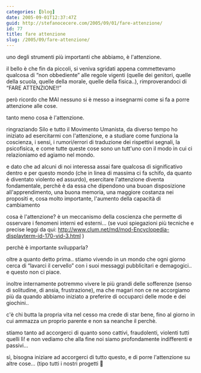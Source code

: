 ```yaml
---
categories: [blog]
date: 2005-09-01T12:37:47Z
guid: http://stefanocecere.com/2005/09/01/fare-attenzione/
id: 77
title: fare attenzione
slug: /2005/09/fare-attenzione/
---
```


uno degli strumenti più importanti che abbiamo, è l'attenzione.

il bello è che fin da piccoli, si veniva sgridati appena commettevamo qualcosa di &#x201c;non obbediente&#x201d; alle regole vigenti (quelle dei genitori, quelle della scuola, quelle della morale, quelle della fisica..), rimproverandoci di &#x201c;FARE ATTENZIONE!!&#x201d;

però ricordo che MAI nessuno si è messo a insegnarmi come si fa a porre attenzione alle cose.
  
tanto meno cosa è l'attenzione.

ringraziando Silo e tutto il Movimento Umanista, da diverso tempo ho iniziato ad esercitarmi con l'attenzione, e a studiare come funziona la coscienza, i sensi, i rumori/errori di traduzione dei rispettivi segnali, la psicofisica, e come tutte queste cose sono un tutt'uno con il modo in cui ci relazioniamo ed agiamo nel mondo.

e dato che ad alcuni di noi interessa assai fare qualcosa di significativo dentro e per questo mondo (che in linea di massima ci fa schifo, da quanto è diventato violento ed assurdo), esercitare l'attenzione diventa fondamentale, perchè è da essa che dipendono una buoan disposizione all'apprendimento, una buona memoria, una maggiore costanza nei propositi e, cosa molto importante, l'aumento della capacità di cambiamento

cosa è l'attenzione? è un meccanismo della coscienza che permette di osservare i fenomeni interni ed esterni… (se vuoi spiegazioni più tecniche e precise leggi da qui: <http://www.clum.net/md/mod-Encyclopedia-displayterm-id-170-vid-3.html> )

perchè è importante svilupparla?
  
oltre a quanto detto prima.. stiamo vivendo in un mondo che ogni giorno cerca di &#x201c;lavarci il cervello&#x201d; con i suoi messaggi pubblicitari e demagogici.. e questo non ci piace.
  
inoltre internamente potremmo vivere le più grandi delle sofferenze (senso di solitudine, di ansia, frustrazione), ma che magari non ce ne accorgiamo più da quando abbiamo iniziato a preferire di occuparci delle mode e dei giochini..
  
c'è chi butta la propria vita nel cesso ma crede di star bene, fino al giorno in cui ammazza un proprio parente e non sa neanche il perchè.
  
stiamo tanto ad accorgerci di quanto sono cattivi, fraudolenti, violenti tutti quelli lì! e non vediamo che alla fine noi siamo profondamente indifferenti e passivi…

sì, bisogna iniziare ad accorgerci di tutto questo, e di porre l'attenzione su altre cose… (tipo tutti i nostri progetti 🙂